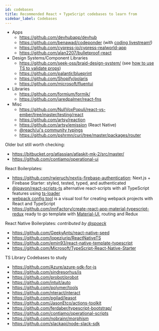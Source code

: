 ```yaml
---
id: codebases
title: Recommended React + TypeScript codebases to learn from
sidebar_label: Codebases
---
```


- Apps
  - https://github.com/devhubapp/devhub
  - https://github.com/benawad/codeponder (with [coding livestream!](https://www.youtube.com/watch?v=D8IJOwdNSkc&list=PLN3n1USn4xlnI6kwzI8WrNgSdG4Z6daCq))
  - https://github.com/cypress-io/cypress-realworld-app
  - https://github.com/alan2207/bulletproof-react
- Design Systems/Component Libraries
  - https://github.com/seek-oss/braid-design-system/ (see [how to use TS to validate props](https://twitter.com/markdalgleish/status/1339863859469955072?s=20))
  - https://github.com/palantir/blueprint
  - https://github.com/Shopify/polaris
  - https://github.com/microsoft/fluentui
- Libraries
  - https://github.com/formium/formik/
  - https://github.com/jaredpalmer/react-fns
- Misc
  - https://github.com/NullVoxPopuli/react-vs-ember/tree/master/testing/react
  - https://github.com/artsy/reaction
  - https://github.com/artsy/emission (React Native)
  - [@reach/ui's community typings](https://github.com/reach/reach-ui/pull/105)
  - https://github.com/pshrmn/curi/tree/master/packages/router

Older but still worth checking:

- https://bitbucket.org/atlassian/atlaskit-mk-2/src/master/
- https://github.com/contiamo/operational-ui

React Boilerplates:

- https://github.com/rwieruch/nextjs-firebase-authentication: Next.js + Firebase Starter: styled, tested, typed, and authenticated
- [@jpavon/react-scripts-ts](https://github.com/jpavon/react-scripts-ts) alternative react-scripts with all TypeScript features using [ts-loader](https://github.com/TypeStrong/ts-loader)
- [webpack config tool](https://webpack.jakoblind.no/) is a visual tool for creating webpack projects with React and TypeScript
- <https://github.com/innFactory/create-react-app-material-typescript-redux> ready to go template with [Material-UI](https://material-ui.com/), routing and Redux

React Native Boilerplates: _contributed by [@spoeck](https://github.com/typescript-cheatsheets/react-typescript-cheatsheet/pull/20)_

- https://github.com/GeekyAnts/react-native-seed
- https://github.com/lopezjurip/ReactNativeTS
- https://github.com/emin93/react-native-template-typescript
- <https://github.com/Microsoft/TypeScript-React-Native-Starter>

TS Library Codebases to study

- https://github.com/Azure/azure-sdk-for-js
- https://github.com/sindresorhus/is
- https://github.com/probot/probot
- https://github.com/intuit/auto
- https://github.com/polymer/tools
- https://github.com/nteract/nteract
- https://github.com/pgilad/leasot
- https://github.com/JasonEtco/actions-toolkit
- https://github.com/ferdaber/typescript-bootstrap/
- https://github.com/contiamo/operational-scripts
- https://github.com/nobrainr/morphism
- https://github.com/slackapi/node-slack-sdk
